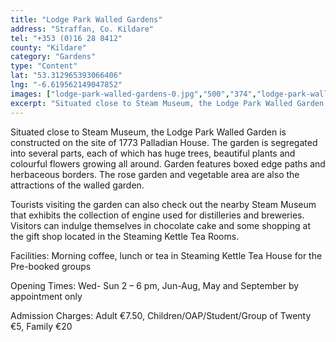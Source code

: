 ```yaml
---
title: "Lodge Park Walled Gardens"
address: "Straffan, Co. Kildare"
tel: "+353 (0)16 28 8412"
county: "Kildare"
category: "Gardens"
type: "Content"
lat: "53.312965393066406"
lng: "-6.619562149047852"
images: ["lodge-park-walled-gardens-0.jpg","500","374","lodge-park-walled-gardens-1.jpg","500","374"]
excerpt: "Situated close to Steam Museum, the Lodge Park Walled Garden is constructed on the site of 1773 Palladian House. The garden is segregated into several..."
---
```

<p>Situated close to Steam Museum, the Lodge Park Walled Garden is constructed on the site of 1773 Palladian House. The garden is segregated into several parts, each of which has huge trees, beautiful plants and colourful flowers growing all around. Garden features boxed edge paths and herbaceous borders. The rose garden and vegetable area are also the attractions of the walled garden.</p>  
    <p>Tourists visiting the garden can also check out the nearby Steam Museum that exhibits the collection of engine used for distilleries and breweries. Visitors can indulge themselves in chocolate cake and some shopping at the gift shop located in the Steaming Kettle Tea Rooms.</p>  
    <p>Facilities:  Morning coffee, lunch or tea in Steaming Kettle Tea House for the Pre-booked groups</p> 
    <p>Opening Times:  Wed- Sun 2 &ndash; 6 pm, Jun-Aug, May and September by appointment only </p> 
    <p>Admission Charges:  Adult &euro;7.50, Children/OAP/Student/Group of Twenty &euro;5, Family &euro;20 </p>